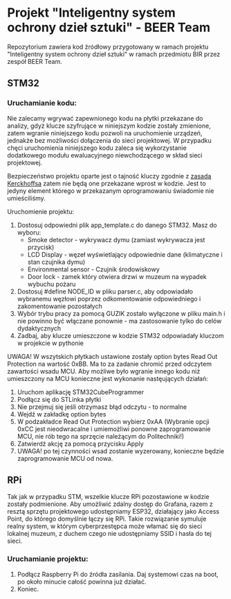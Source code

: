 # Projekt "Inteligentny system ochrony dzieł sztuki" - BEER Team
Repozytorium zawiera kod źródłowy przygotowany w ramach projektu "Inteligentny system ochrony dzieł sztuki" w ramach przedmiotu BIR przez zespół BEER Team.

## STM32
### Uruchamianie kodu:
Nie zalecamy wgrywać zapewnionego kodu na płytki przekazane do analizy, gdyż klucze szyfrujące w niniejszym kodzie zostały zmienione, zatem wgranie niniejszego kodu pozwoli na uruchomienie urządzeń, jednakże bez możliwości dołączenia do sieci projektowej. W przypadku chęci uruchomienia niniejszego kodu zaleca się wykorzystanie dodatkowego modułu ewaluacyjnego niewchodzącego w skład sieci projektowej.

Bezpieczeństwo projektu oparte jest o tajność kluczy zgodnie z [zasadą Kerckhoffsa](https://pl.wikipedia.org/wiki/Zasada_Kerckhoffsa) zatem nie będą one przekazane wprost w kodzie. Jest to jedyny element którego w przekazanym oprogramowaniu świadomie nie umieściliśmy.

Uruchomienie projektu:
 1. Dostosuj odpowiedni plik app_template.c do danego STM32. Masz do wyboru:
    * Smoke detector - wykrywacz dymu (zamiast wykrywacza jest przycisk)
    * LCD Display - węzeł wyświetlający odpowiednie dane (klimatyczne i stan czujnika dymu)
    * Environmental sensor - Czujnik środowiskowy
    * Door lock - zamek który otwiera drzwi w muzeum na wypadek wybuchu pożaru
 2. Dostosuj #define NODE_ID w pliku parser.c, aby odpowiadało wybranemu węzłowi poprzez odkomentowanie odpowiedniego i zakomentowanie pozostałych
 3. Wybór trybu pracy za pomocą GUZIK zostało wyłączone w pliku main.h i nie powinno być włączane ponownie - ma zastosowanie tylko do celów dydaktycznych
 4. Zadbaj, aby klucze umieszczone w kodzie STM32 odpowiadały kluczom w projekcie w pythonie

UWAGA! W wszytskich płytkach ustawione zostały option bytes Read Out Protection na wartość 0xBB. Ma to za zadanie chromić przed odczytem zawartości wsadu MCU. Aby możliwe było wgranie innego kodu niż umieszczony na MCU konieczne jest wykonanie nastęujących działań:
 1. Uruchom aplikację STM32CubeProgrammer
 2. Podłącz się do STLinka płytki
 3. Nie przejmuj się jeśli otrzymasz błąd odczytu - to normalne
 4. Wejdź w zakładkę option bytes
 5. W podzakładce Read Out Protection wybierz 0xAA (Wybranie opcji 0xCC jest nieodwracalne i umiemożliwi ponowne zaprogramowanie MCU, nie rób tego na sprzęcie należącym do Politechniki!)
 6. Zatwierdź akcję za pomocą przycisku Apply
 7. UWAGA! po tej czynności wsad zostanie wyzerowany, konieczne będzie zaprogramowanie MCU od nowa.

## RPi

Tak jak w przypadku STM, wszelkie klucze RPi pozostawione w kodzie zostały podmienione.
Aby umożliwić zdalny dostęp do Grafana, razem z resztą sprzętu projektowego udostępniamy ESP32, działający jako Access Point, do którego domyślnie łączy się RPi.
Takie rozwiązanie symuluje realny system, w którym cyberprzestępca może włamać się do sieci lokalnej muzeum, z duchem czego nie udostępniamy SSID i hasła do tej sieci.
### Uruchamianie projektu:
1. Podłącz Raspberry Pi do źródła zasilania. Daj systemowi czas na boot, po około minucie całość powinna już działać.
2. Koniec.
